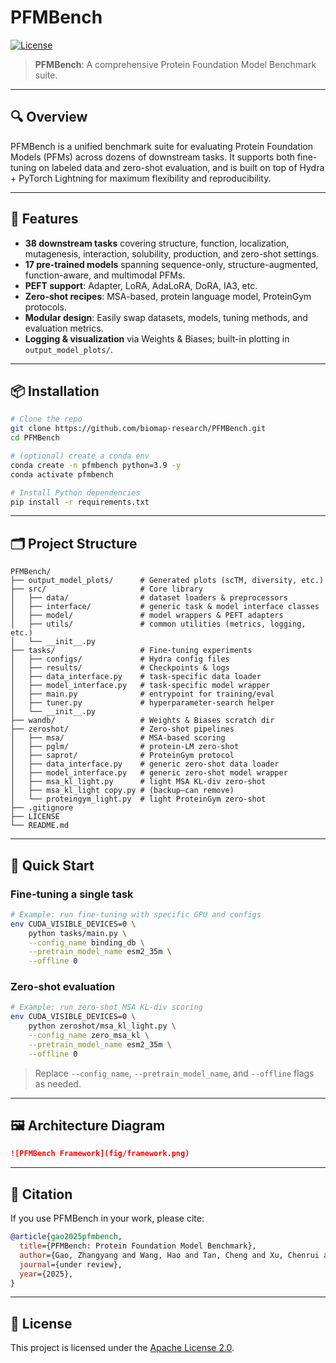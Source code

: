 # PFMBench

[![License](https://img.shields.io/badge/License-Apache%202.0-blue.svg)](LICENSE)

> **PFMBench**: A comprehensive Protein Foundation Model Benchmark suite.

---

## 🔍 Overview

PFMBench is a unified benchmark suite for evaluating Protein Foundation Models (PFMs) across dozens of downstream tasks. It supports both fine-tuning on labeled data and zero-shot evaluation, and is built on top of Hydra + PyTorch Lightning for maximum flexibility and reproducibility.

---

## 🌟 Features

* **38 downstream tasks** covering structure, function, localization, mutagenesis, interaction, solubility, production, and zero-shot settings.
* **17 pre-trained models** spanning sequence-only, structure-augmented, function-aware, and multimodal PFMs.
* **PEFT support**: Adapter, LoRA, AdaLoRA, DoRA, IA3, etc.
* **Zero-shot recipes**: MSA-based, protein language model, ProteinGym protocols.
* **Modular design**: Easily swap datasets, models, tuning methods, and evaluation metrics.
* **Logging & visualization** via Weights & Biases; built-in plotting in `output_model_plots/`.

---

## 📦 Installation

```bash
# Clone the repo
git clone https://github.com/biomap-research/PFMBench.git
cd PFMBench

# (optional) create a conda env
conda create -n pfmbench python=3.9 -y
conda activate pfmbench

# Install Python dependencies
pip install -r requirements.txt
```

---

## 🗂️ Project Structure

```
PFMBench/
├── output_model_plots/      # Generated plots (scTM, diversity, etc.)
├── src/                     # Core library
│   ├── data/                # dataset loaders & preprocessors
│   ├── interface/           # generic task & model interface classes
│   ├── model/               # model wrappers & PEFT adapters
│   ├── utils/               # common utilities (metrics, logging, etc.)
│   └── __init__.py
├── tasks/                   # Fine-tuning experiments
│   ├── configs/             # Hydra config files
│   ├── results/             # Checkpoints & logs
│   ├── data_interface.py    # task-specific data loader
│   ├── model_interface.py   # task-specific model wrapper
│   ├── main.py              # entrypoint for training/eval
│   ├── tuner.py             # hyperparameter-search helper
│   └── __init__.py
├── wandb/                   # Weights & Biases scratch dir
├── zeroshot/                # Zero-shot pipelines
│   ├── msa/                 # MSA-based scoring
│   ├── pglm/                # protein-LM zero-shot
│   ├── saprot/              # ProteinGym protocol
│   ├── data_interface.py    # generic zero-shot data loader
│   ├── model_interface.py   # generic zero-shot model wrapper
│   ├── msa_kl_light.py      # light MSA KL-div zero-shot
│   ├── msa_kl_light copy.py # (backup—can remove)
│   └── proteingym_light.py  # light ProteinGym zero-shot
├── .gitignore
├── LICENSE
└── README.md
```

---

## 🚀 Quick Start

### Fine-tuning a single task

```bash
# Example: run fine-tuning with specific GPU and configs
env CUDA_VISIBLE_DEVICES=0 \
    python tasks/main.py \
    --config_name binding_db \
    --pretrain_model_name esm2_35m \
    --offline 0
```

### Zero-shot evaluation

```bash
# Example: run zero-shot MSA KL-div scoring
env CUDA_VISIBLE_DEVICES=0 \
    python zeroshot/msa_kl_light.py \
    --config_name zero_msa_kl \
    --pretrain_model_name esm2_35m \
    --offline 0
```

> Replace `--config_name`, `--pretrain_model_name`, and `--offline` flags as needed.

---

## 🖼️ Architecture Diagram
```markdown
![PFMBench Framework](fig/framework.png)
```

---

## 📖 Citation

If you use PFMBench in your work, please cite:

```bibtex
@article{gao2025pfmbench,
  title={PFMBench: Protein Foundation Model Benchmark},
  author={Gao, Zhangyang and Wang, Hao and Tan, Cheng and Xu, Chenrui and Liu, Mengdi and Chen, Bozhen and Chao, Linlin and Zhang, Xiaoming and Li, Stan Z.},
  journal={under review},
  year={2025},
}
```

---

## 📝 License

This project is licensed under the [Apache License 2.0](LICENSE).
